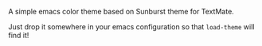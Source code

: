 A simple emacs color theme based on Sunburst theme for TextMate.

Just drop it somewhere in your emacs configuration so that
`load-theme` will find it!
